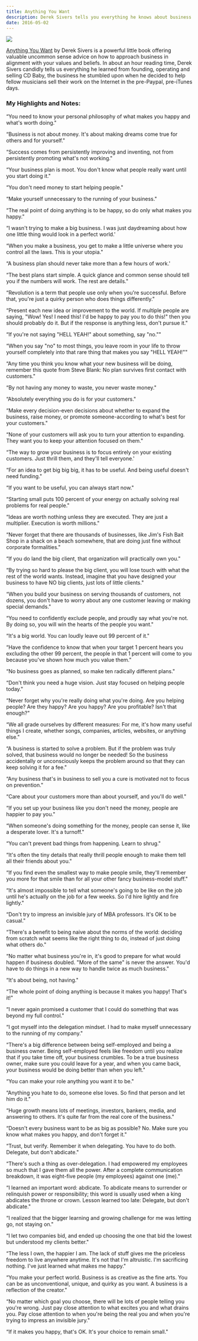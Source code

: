 ```yaml
---
title: Anything You Want
description: Derek Sivers tells you everything he knows about business
date: 2016-05-02
---
```


<img src="/img/ayw.jpg">

[Anything You Want](https://sivers.org/a) by Derek Sivers is a powerful little book offering valuable uncommon sense advice on how to approach business in alignment with your values and beliefs. In about an hour reading time, Derek Sivers candidly tells us everything he learned from founding, operating and selling CD Baby, the business he stumbled upon when he decided to help fellow musicians sell their work on the Internet in the pre-Paypal, pre-iTunes days.

### My Highlights and Notes:

&ldquo;You need to know your personal philosophy of what makes you happy and what's worth doing."

&ldquo;Business is not about money. It's about making dreams come true for others and for yourself."

&ldquo;Success comes from persistently improving and inventing, not from persistently promoting what's not working."

&ldquo;Your business plan is moot. You don't know what people really want until you start doing it."

&ldquo;You don't need money to start helping people."

&ldquo;Make yourself unnecessary to the running of your business."

&ldquo;The real point of doing anything is to be happy, so do only what makes you happy."

&ldquo;I wasn't trying to make a big business. I was just daydreaming about how one little thing would look in a perfect world.'

&ldquo;When you make a business, you get to make a little universe where you control all the laws. This is your utopia."

&ldquo;A business plan should never take more than a few hours of work.'

&ldquo;The best plans start simple. A quick glance and common sense should tell you if the numbers will work. The rest are details."

&ldquo;Revolution is a term that people use only when you're successful. Before that, you're just a quirky person who does things differently."

&ldquo;Present each new idea or improvement to the world. If multiple people are saying, "Wow! Yes! I need this! I'd be happy to pay you to do this!" then you should probably do it. But if the response is anything less, don't pursue it."

&ldquo;If you're not saying "HELL YEAH!" about something, say "no.""

&ldquo;When you say "no" to most things, you leave room in your life to throw yourself completely into that rare thing that makes you say "HELL YEAH!""

&ldquo;Any time you think you know what your new business will be doing, remember this quote from Steve Blank: No plan survives first contact with customers."

&ldquo;By not having any money to waste, you never waste money."

&ldquo;Absolutely everything you do is for your customers."

&ldquo;Make every decision-even decisions about whether to expand the business, raise money, or promote someone-according to what's best for your customers."

&ldquo;None of your customers will ask you to turn your attention to expanding. They want you to keep your attention focused on them."

&ldquo;The way to grow your business is to focus entirely on your existing customers. Just thrill them, and they'll tell everyone.'

&ldquo;For an idea to get big big big, it has to be useful. And being useful doesn't need funding."

&ldquo;If you want to be useful, you can always start now."

&ldquo;Starting small puts 100 percent of your energy on actually solving real problems for real people."

&ldquo;Ideas are worth nothing unless they are executed. They are just a multiplier. Execution is worth millions."

&ldquo;Never forget that there are thousands of businesses, like Jim's Fish Bait Shop in a shack on a beach somewhere, that are doing just fine without corporate formalities."

&ldquo;If you do land the big client, that organization will practically own you."

&ldquo;By trying so hard to please the big client, you will lose touch with what the rest of the world wants. Instead, imagine that you have designed your business to have NO big clients, just lots of little clients."

&ldquo;When you build your business on serving thousands of customers, not dozens, you don't have to worry about any one customer leaving or making special demands."

&ldquo;You need to confidently exclude people, and proudly say what you're not. By doing so, you will win the hearts of the people you want."

&ldquo;It's a big world. You can loudly leave out 99 percent of it."

&ldquo;Have the confidence to know that when your target 1 percent hears you excluding the other 99 percent, the people in that 1 percent will come to you because you've shown how much you value them."

&ldquo;No business goes as planned, so make ten radically different plans."

&ldquo;Don't think you need a huge vision. Just stay focused on helping people today."

&ldquo;Never forget why you're really doing what you're doing. Are you helping people? Are they happy? Are you happy? Are you profitable? Isn't that enough?"

&ldquo;We all grade ourselves by different measures: For me, it's how many useful things I create, whether songs, companies, articles, websites, or anything else."

&ldquo;A business is started to solve a problem. But if the problem was truly solved, that business would no longer be needed! So the business accidentally or unconsciously keeps the problem around so that they can keep solving it for a fee."

&ldquo;Any business that's in business to sell you a cure is motivated not to focus on prevention."

&ldquo;Care about your customers more than about yourself, and you'll do well."

&ldquo;If you set up your business like you don't need the money, people are happier to pay you."

&ldquo;When someone's doing something for the money, people can sense it, like a desperate lover. It's a turnoff."

&ldquo;You can't prevent bad things from happening. Learn to shrug."

&ldquo;It's often the tiny details that really thrill people enough to make them tell all their friends about you."

&ldquo;If you find even the smallest way to make people smile, they'll remember you more for that smile than for all your other fancy business-model stuff."

&ldquo;It's almost impossible to tell what someone's going to be like on the job until he's actually on the job for a few weeks. So I'd hire lightly and fire lightly."

&ldquo;Don't try to impress an invisible jury of MBA professors. It's OK to be casual."

&ldquo;There's a benefit to being naive about the norms of the world: deciding from scratch what seems like the right thing to do, instead of just doing what others do."

&ldquo;No matter what business you're in, it's good to prepare for what would happen if business doubled. "More of the same" is never the answer. You'd have to do things in a new way to handle twice as much business."

&ldquo;It's about being, not having."

&ldquo;The whole point of doing anything is because it makes you happy! That's it!"

&ldquo;I never again promised a customer that I could do something that was beyond my full control."

&ldquo;I got myself into the delegation mindset. I had to make myself unnecessary to the running of my company."

&ldquo;There's a big difference between being self-employed and being a business owner. Being self-employed feels like freedom until you realize that if you take time off, your business crumbles. To be a true business owner, make sure you could leave for a year, and when you came back, your business would be doing better than when you left."

&ldquo;You can make your role anything you want it to be."

&ldquo;Anything you hate to do, someone else loves. So find that person and let him do it."

&ldquo;Huge growth means lots of meetings, investors, bankers, media, and answering to others. It's quite far from the real core of the business."

&ldquo;Doesn't every business want to be as big as possible? No. Make sure you know what makes you happy, and don't forget it."

&ldquo;Trust, but verify. Remember it when delegating. You have to do both. Delegate, but don't abdicate."

&ldquo;There's such a thing as over-delegation. I had empowered my employees so much that I gave them all the power. After a complete communication breakdown, it was eight-five people (my employees) against one (me)."

&ldquo;I learned an important word: abdicate. To abdicate means to surrender or relinquish power or responsibility; this word is usually used when a king abdicates the throne or crown. Lesson learned too late: Delegate, but don't abdicate."

&ldquo;I realized that the bigger learning and growing challenge for me was letting go, not staying on."

&ldquo;I let two companies bid, and ended up choosing the one that bid the lowest but understood my clients better."

&ldquo;The less I own, the happier I am. The lack of stuff gives me the priceless freedom to live anywhere anytime. It's not that I'm altruistic. I'm sacrificing nothing. I've just learned what makes me happy."

&ldquo;You make your perfect world. Business is as creative as the fine arts. You can be as unconventional, unique, and quirky as you want. A business is a reflection of the creator."

&ldquo;No matter which goal you choose, there will be lots of people telling you you're wrong. Just pay close attention to what excites you and what drains you. Pay close attention to when you're being the real you and when you're trying to impress an invisible jury."

&ldquo;If it makes you happy, that's OK. It's your choice to remain small."
